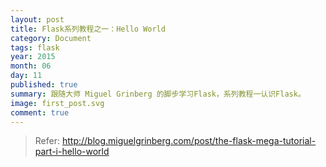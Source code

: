 ```yaml
---
layout: post
title: Flask系列教程之一：Hello World
category: Document
tags: flask
year: 2015
month: 06
day: 11
published: true
summary: 跟随大师 Miguel Grinberg 的脚步学习Flask，系列教程一认识Flask。
image: first_post.svg
comment: true
---
```



> Refer: http://blog.miguelgrinberg.com/post/the-flask-mega-tutorial-part-i-hello-world